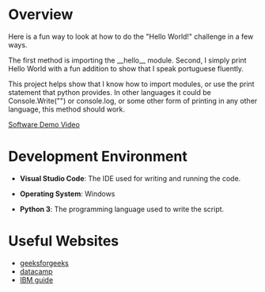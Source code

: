 # Overview

Here is a fun way to look at how to do the "Hello World!" challenge in a few ways. 

The first method is importing the \_\_hello\_\_ module. Second, I simply print Hello World with a fun addition to show that I speak portuguese fluently.

This project helps show that I know how to import modules, or use the print statement that python provides. In other languages it could be Console.Write("") or console.log, or some other form of printing in any other language, this method should work.

[Software Demo Video](https://youtu.be/JvptqOz0dvA)

# Development Environment

- **Visual Studio Code**: The IDE used for writing and running the code.
- **Operating System**: Windows

- **Python 3**: The programming language used to write the script.

# Useful Websites

* [geeksforgeeks](https://www.geeksforgeeks.org/python-program-to-print-hello-world/)
* [datacamp](https://www.datacamp.com/tutorial/python-hello-world-a-beginners-guide-to-programming)
* [IBM guide](https://www.ibm.com/docs/en/xcafbg/9.0.0?topic=installation-basic-example-creating-running-hello-world)